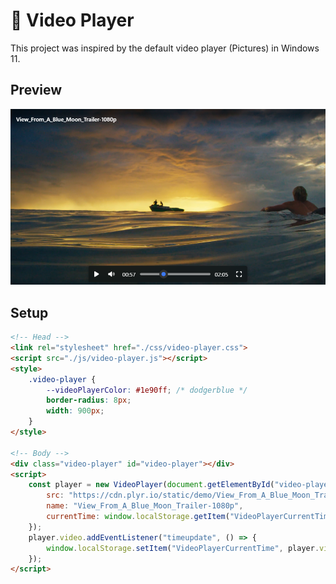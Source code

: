 # 🎥 Video Player
This project was inspired by the default video player (Pictures) in Windows 11.

## Preview
<img src="preview.png">

## Setup
```html
<!-- Head -->
<link rel="stylesheet" href="./css/video-player.css">
<script src="./js/video-player.js"></script>
<style>
    .video-player {
        --videoPlayerColor: #1e90ff; /* dodgerblue */
        border-radius: 8px;
        width: 900px;
    }
</style>

<!-- Body -->
<div class="video-player" id="video-player"></div>
<script>
    const player = new VideoPlayer(document.getElementById("video-player"), {
        src: "https://cdn.plyr.io/static/demo/View_From_A_Blue_Moon_Trailer-1080p.mp4",
        name: "View_From_A_Blue_Moon_Trailer-1080p",
        currentTime: window.localStorage.getItem("VideoPlayerCurrentTime")
    });
    player.video.addEventListener("timeupdate", () => {
        window.localStorage.setItem("VideoPlayerCurrentTime", player.video.currentTime);
    });
</script>
```
